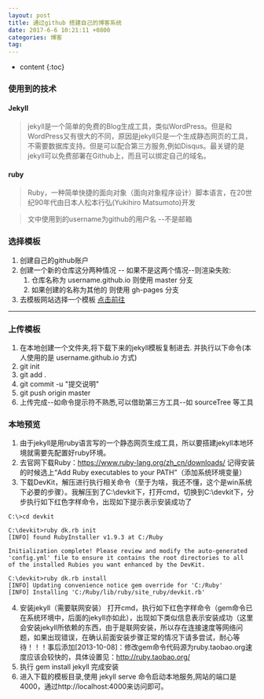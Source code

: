 ```yaml
---
layout: post
title: 通过github 搭建自己的博客系统
date: 2017-6-6 10:21:11 +0800
categories: 博客
tag: 
---
```


* content
{:toc}


### 使用到的技术

#### Jekyll  
> jekyll是一个简单的免费的Blog生成工具，类似WordPress。但是和WordPress又有很大的不同，原因是jekyll只是一个生成静态网页的工具，不需要数据库支持。但是可以配合第三方服务,例如Disqus。最关键的是jekyll可以免费部署在Github上，而且可以绑定自己的域名。

#### ruby 
> Ruby，一种简单快捷的面向对象（面向对象程序设计）脚本语言，在20世纪90年代由日本人松本行弘(Yukihiro Matsumoto)开发    


> 文中使用到的username为github的用户名 --不是邮箱

### 选择模板

1. 创建自己的github账户
2. 创建一个新的仓库这分两种情况 -- 如果不是这两个情况--则渲染失败:
    1.  仓库名称为 username.github.io 则使用 master 分支
    2.  如果创建的名称为其他的 则使用 gh-pages 分支
3. 去模板网站选择一个模板 [点击前往](http://jekyllthemes.org/)


---
### 上传模板

1. 在本地创建一个文件夹,将下载下来的jekyll模板复制进去. 并执行以下命令(本人使用的是 username.github.io 方式)
2. git init
3. git add .
4. git commit -u "提交说明"
5. git push origin master
6. 上传完成--如命令提示符不熟悉,可以借助第三方工具--如 sourceTree 等工具

### 本地预览

1. 由于jekyll是用ruby语言写的一个静态网页生成工具，所以要搭建jekyll本地环境就需要先配置好ruby环境。 
2. 去官网下载Ruby：https://www.ruby-lang.org/zh_cn/downloads/ 记得安装的时候选上“Add Ruby executables to your PATH”（添加系统环境变量）
3. 下载DevKit，解压进行执行相关命令（至于为啥，我还不懂，这个是win系统下必要的步骤）。我解压到了C:\devkit下，打开cmd，切换到C:\devkit下，分步执行如下红色字样命令，出现如下提示表示安装成功了

``` shell
C:\>cd devkit

C:\devkit>ruby dk.rb init
[INFO] found RubyInstaller v1.9.3 at C:/Ruby

Initialization complete! Please review and modify the auto-generated
'config.yml' file to ensure it contains the root directories to all
of the installed Rubies you want enhanced by the DevKit.

C:\devkit>ruby dk.rb install
[INFO] Updating convenience notice gem override for 'C:/Ruby'
[INFO] Installing 'C:/Ruby/lib/ruby/site_ruby/devkit.rb'
```
4. 安装jekyll（需要联网安装）  打开cmd，执行如下红色字样命令（gem命令已在系统环境中，后面的jekyll亦如此），出现如下类似信息表示安装成功（这里会安装jekyll所依赖的东西，由于是联网安装，所以存在连接速度等网络问题，如果出现错误，在确认前面安装步骤正常的情况下请多尝试，耐心等待！！！事后添加[2013-10-08]：修改gem命令代码源为ruby.taobao.org速度应该会较快的，具体设置见：http://ruby.taobao.org/
5. 执行 gem install jekyll 完成安装
6. 进入下载的模板目录,使用 jekyll serve 命令启动本地服务,网站的端口是4000，通过http://localhost:4000来访问即可。